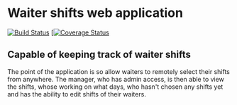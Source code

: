 # Waiter shifts web application

[![Build Status](https://travis-ci.org/dyllanhope/waiter_webapp.svg?branch=master)](https://travis-ci.org/dyllanhope/waiter_webapp) [[![Coverage Status](https://coveralls.io/repos/github/dyllanhope/waiter_webapp/badge.svg?branch=master)](https://coveralls.io/github/dyllanhope/waiter_webapp?branch=master)

## Capable of keeping track of waiter shifts

The point of the application is so allow waiters to remotely select their shifts from anywhere. The manager, who has admin access, is then able to view the shifts, whose working on what days, who hasn't chosen any shifts yet and has the ability to edit shifts of their waiters. 
